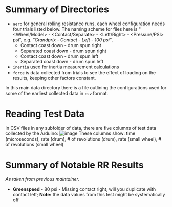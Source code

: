 # Summary of Directories

- `aero` for general rolling resistance runs, each wheel configuration needs four trials listed below. The naming scheme for files here is "<Wheel/Model> - <Contact/Separate> - <Left/Right> - <Pressure/PSI> psi", e.g. *"Grandprix - Contact - Left - 100 psi"*.
  - Contact coast down - drum spun right
  - Separated coast down - drum spun right
  - Contact coast down - drum spun left
  - Separated coast down - drum spun left
- `inertia` used for inertia measurement calculations 
- `force` is data collected from trials to see the effect of loading on the results, keeping other factors constant.

In this main data directory there is a file outlining the configurations used for some of the earliest collected data in `csv` format.

# Reading Test Data
In CSV files in any subfolder of data, there are five columns of test data collected by the Arduino:
![image](https://github.com/hpvdt/rolling_resistance_rig/assets/32986949/c0782b5a-fa3f-45c4-bab5-a46d55e019cb)
These columns show: time (microseconds), rate (drum), # of revolutions (drum), rate (small wheel), # of revolutions (small wheel)

# Summary of Notable RR Results

*As taken from previous maintainer.*

- **Greenspeed** - 80 psi - Missing contact right, will you duplicate with contact left; **Note:** the data values from this test might be systematically off
